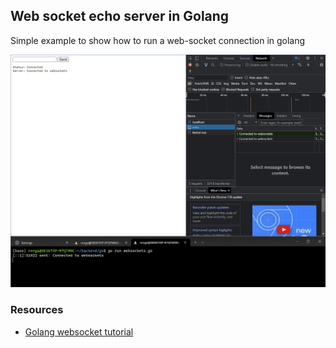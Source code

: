 ## Web socket echo server in Golang
Simple example to show how to run a web-socket connection in golang

![alt text](https://github.com/renga92/websocket-echo-golang/blob/main/websocket-connection-example.png "Websocket example")
### Resources
* [Golang websocket tutorial](https://gowebexamples.com/websockets/)
